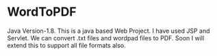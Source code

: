 # WordToPDF

Java Version-1.8.
This is a java based Web Project. I have used JSP and Servlet. We can convert .txt files and wordpad files to PDF.
Soon I will extend this to support all file formats also.
